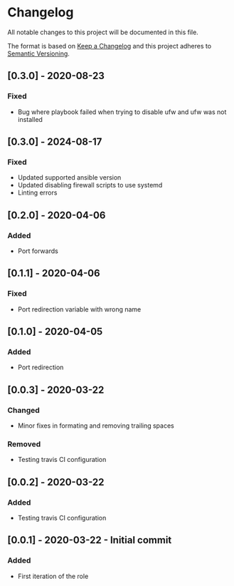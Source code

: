 # Changelog
All notable changes to this project will be documented in this file.

The format is based on [Keep a Changelog](http://keepachangelog.com/en/1.0.0/)
and this project adheres to [Semantic Versioning](http://semver.org/spec/v2.0.0.html).


## [0.3.0] - 2020-08-23
### Fixed
- Bug where playbook failed when trying to disable ufw and ufw was not installed

## [0.3.0] - 2024-08-17
### Fixed
- Updated supported ansible version
- Updated disabling firewall scripts to use systemd
- Linting errors

## [0.2.0] - 2020-04-06
### Added 
- Port forwards

## [0.1.1] - 2020-04-06
### Fixed 
- Port redirection variable with wrong name

## [0.1.0] - 2020-04-05
### Added 
- Port redirection

## [0.0.3] - 2020-03-22
### Changed
- Minor fixes in formating and removing trailing spaces
### Removed
- Testing travis CI configuration

## [0.0.2] - 2020-03-22
### Added
- Testing travis CI configuration

## [0.0.1] - 2020-03-22 -  Initial commit
### Added
- First iteration of the role
